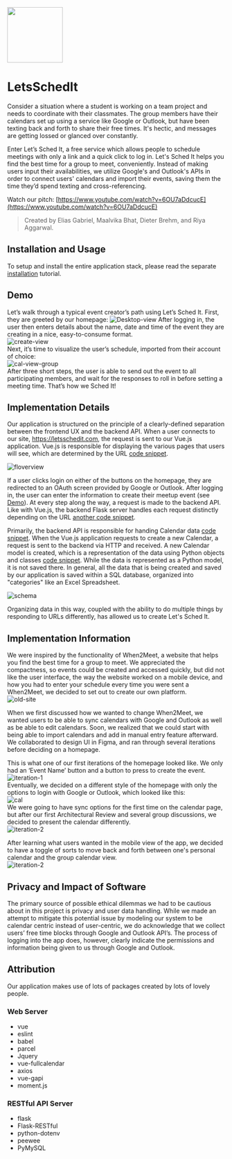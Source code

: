 <img src="documentation/logo_20190419.png" width="128">


# LetsSchedIt
Consider a situation where a student is working on a team project and needs to coordinate with their classmates. The group members have their calendars set up using a service like Google or Outlook, but have been texting back and forth to share their free times. It's hectic, and messages are getting lossed or glanced over constantly.

Enter Let’s Sched It, a free service which allows people to schedule meetings with only a link and a quick click to log in. Let's Sched It helps you find the best time for a group to meet, conveniently. Instead of making users input their availabilities, we utilize Google's and Outlook's APIs in order to connect users' calendars and import their events, saving them the time they’d spend texting and cross-referencing.

Watch our pitch: [https://www.youtube.com/watch?v=6OU7aDdcucE](https://www.youtube.com/watch?v=6OU7aDdcucE)

> Created by Elias Gabriel, Maalvika Bhat, Dieter Brehm, and Riya Aggarwal.


## Installation and Usage
To setup and install the entire application stack, please read the separate [installation](/INSTALLATION.md) tutorial.

## Demo
Let’s walk through a typical event creator’s path using Let’s Sched It.
First, they are greeted by our homepage:
![Desktop-view](documentation/mockups/Desktop-Home-LeavesHalf.png)
After logging in, the user then enters details about the name, date and time of the event they are creating in a nice, easy-to-consume format.  
![create-view](documentation/create-view.png)  
Next, it’s time to visualize the user’s schedule, imported from their account of choice:  
![cal-view-group](documentation/mockups/Desktop-Calendar-Group.png)  
After three short steps, the user is able to send out the event to all participating members, and wait for the responses to roll in before setting a meeting time. That’s how we Sched It!  


## Implementation Details
Our application is structured on the principle of a clearly-defined separation between the frontend UX and the backend API. When a user connects to our site, https://letsschedit.com, the request is sent to our Vue.js application. Vue.js is responsible for displaying the various pages that users will see, which are determined by the URL [code snippet](https://github.com/thearchitector/LetsSchedIt/blob/google-api/source/web/src/router.js#L10-L23).

![floverview](documentation/floverview_20190428.png)

If a user clicks login on either of the buttons on the homepage, they are redirected to an OAuth screen provided by Google or Outlook. After logging in, the user can enter the information to create their meetup event (see [Demo](#demo)). At every step along the way, a request is made to the backend API. Like with Vue.js, the backend Flask server handles each request distinctly depending on the URL [another code snippet](https://github.com/thearchitector/LetsSchedIt/blob/backend/source/api/app.py#L43-L51).

Primarily, the backend API is responsible for handing Calendar data [code snippet](https://github.com/thearchitector/LetsSchedIt/blob/backend/source/api/controllers/calendar_controller.py#L13). When the Vue.js application requests to create a new Calendar, a request is sent to the backend via HTTP and received. A new Calendar model is created, which is a representation of the data using Python objects and classes [code snippet](https://github.com/thearchitector/LetsSchedIt/blob/backend/source/api/models/calendar.py). While the data is represented as a Python model, it is not saved there. In general, all the data that is being created and saved by our application is saved within a SQL database, organized into "categories" like an Excel Spreadsheet.

![schema](documentation/db-schema_20190428.png)

Organizing data in this way, coupled with the ability to do multiple things by responding to URLs differently, has allowed us to create Let's Sched It.


## Implementation Information  
  
We were inspired by the functionality of When2Meet, a website that helps you find the best time for a group to meet. We appreciated the compactness, so events could be created and accessed quickly, but did not like the user interface, the way the website worked on a mobile device, and how you had to enter your schedule every time you were sent a When2Meet, we decided to set out to create our own platform.   
![old-site](documentation/when2meetscreenshot.png)   

When we first discussed how we wanted to change When2Meet, we wanted users to be able to sync calendars with Google and Outlook as well as be able to edit calendars. Soon, we realized that we could start with being able to import calendars and add in manual entry feature afterward. We collaborated to design UI in Figma, and ran through several iterations before deciding on a homepage.  

This is what one of our first iterations of the homepage looked like. We only had an ‘Event Name’ button and a button to press to create the event.  
![iteration-1](documentation/iteration1.png)  
Eventually, we decided on a different style of the homepage with only the options to login with Google or Outlook, which looked like this:  
![cal](documentation/finalcreateevent.png)  
We were going to have sync options for the first time on the calendar page, but after our first Architectural Review and several group discussions, we decided to present the calendar differently.  
![iteration-2](documentation/iterationcal.png)    

After learning what users wanted in the mobile view of the app, we decided to have a toggle of sorts to move back and forth between one's personal calendar and the group calendar view.  
![iteration-2](documentation/mobilecal.png)  


## Privacy and Impact of Software
The primary source of possible ethical dilemmas we had to be cautious about in this project is privacy and user data handling. While we made an attempt to mitigate this potential issue by modeling our system to be calendar centric instead of user-centric, we do acknowledge that we collect users’ free time blocks through Google and Outlook API’s. The process of logging into the app does, however, clearly indicate the permissions and information being given to us through Google and Outlook.    


## Attribution
Our application makes use of lots of packages created by lots of lovely people.

### Web Server
* vue
* eslint
* babel
* parcel
* Jquery
* vue-fullcalendar
* axios
* vue-gapi
* moment.js

### RESTful API Server
* flask
* Flask-RESTful
* python-dotenv
* peewee
* PyMySQL
